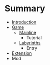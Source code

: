 # Summary

* [Introduction](README.md)
* [Game](game.md)
    * [Mainline](mainline.md)
        * Tutorial
    * [Labyrinths](labyrinths.md)
        * Entry
* [Extension](extension.md)
* Mod

